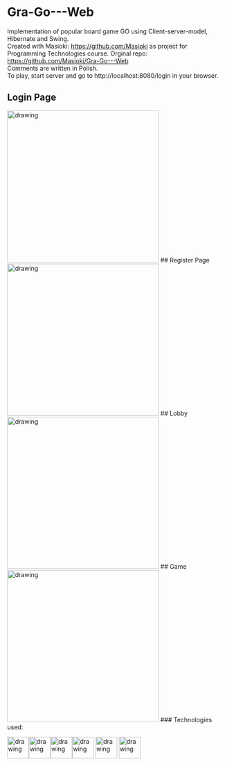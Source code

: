 # Gra-Go---Web
Implementation of popular board game GO using Client-server-model, Hibernate and Swing.     
Created with Masioki: https://github.com/Masioki as project for Programming Technologies course. 
Orginal repo: https://github.com/Masioki/Gra-Go---Web  
Comments are written in Polish.  
To play, start server and go to http://localhost:8080/login in your browser.
## Login Page
<img src="https://github.com/regin123/Gra-Go---Web/blob/master/pictures/login.png" alt="drawing" height=350px/>  
## Register Page
<img src="https://github.com/regin123/Gra-Go---Web/blob/master/pictures/register.png" alt="drawing" height=350px/>  
## Lobby
<img src="https://github.com/regin123/Gra-Go---Web/blob/master/pictures/lobby.png" alt="drawing" height=350px/>  
## Game
<img src="https://github.com/regin123/Gra-Go---Web/blob/master/pictures/game.png" alt="drawing" height=350px/>  
### Technologies used:

<img src="https://vignette.wikia.nocookie.net/jfx/images/5/5a/JavaFXIsland600x300.png/revision/latest?cb=20070917150551" alt="drawing" height=50px/><img 
src="https://i0.wp.com/gluonhq.com/wp-content/uploads/2015/02/SceneBuilderLogo.png?fit=781%2C781&ssl=1" alt="drawing" height=50px/><img 
src="https://www.techcentral.ie/wp-content/uploads/2019/07/Java_jdk_logo_web-372x210.jpg" alt="drawing" height=50px/><img 
src="https://upload.wikimedia.org/wikipedia/commons/thumb/d/d5/IntelliJ_IDEA_Logo.svg/1024px-IntelliJ_IDEA_Logo.svg.png" alt="drawing" height=50px/>
<img src="https://upload.wikimedia.org/wikipedia/commons/2/22/Hibernate_logo_a.png" alt="drawing" height=50px/>
<img src="https://upload.wikimedia.org/wikipedia/commons/4/44/Spring_Framework_Logo_2018.svg" alt="drawing" height=50px/>
